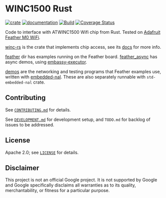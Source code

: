 # WINC1500 Rust

[![crate](https://img.shields.io/crates/v/wincwifi.svg)](https://crates.io/crates/wincwifi)
[![documentation](https://docs.rs/wincwifi/badge.svg)](https://docs.rs/wincwifi/)
[![Build](https://github.com/kaidokert/winc-rs/actions/workflows/rust.yaml/badge.svg)](https://github.com/kaidokert/winc-rs/actions/workflows/rust.yaml)
[![Coverage Status](https://coveralls.io/repos/github/kaidokert/winc-rs/badge.svg?branch=main)](https://coveralls.io/github/kaidokert/winc-rs?branch=main)

Code to interface with ATWINC1500 Wifi chip from Rust.
Tested on [Adafruit Feather M0 WiFi](https://www.adafruit.com/product/3010).

[winc-rs](https://github.com/kaidokert/winc-rs/tree/main/winc-rs) is the crate that implements chip access, see its [docs](https://docs.rs/wincwifi/latest/wincwifi/) for more info.

[feather](https://github.com/kaidokert/winc-rs/tree/main/feather) dir has examples running on the Feather board.
[feather_async](https://github.com/kaidokert/winc-rs/tree/main/feather_async) has async demos, using [embassy-executor](https://crates.io/crates/embassy-executor).

[demos](https://github.com/kaidokert/winc-rs/tree/main/demos/src) are the networking and testing programs that Feather examples use, written with
[embedded-nal](https://github.com/rust-embedded-community/embedded-nal).
These are also separately runnable with `std-embedded-nal` crate.

## Contributing

See [`CONTRIBUTING.md`](https://github.com/kaidokert/winc-rs/blob/main/CONTRIBUTING.md) for details.

See [`DEVELOPMENT.md`](https://github.com/kaidokert/winc-rs/blob/main/DEVELOPMENT.md) for development setup, and `TODO.md` for backlog of issues to be addressed.

## License

Apache 2.0; see [`LICENSE`](LICENSE) for details.

## Disclaimer

This project is not an official Google project. It is not supported by
Google and Google specifically disclaims all warranties as to its quality,
merchantability, or fitness for a particular purpose.
